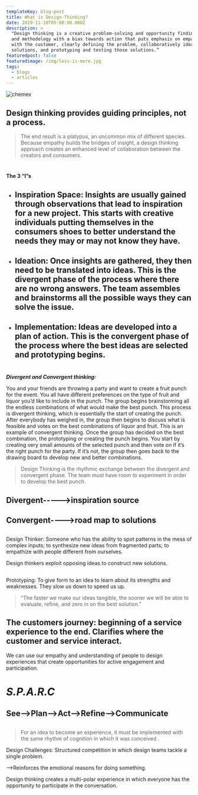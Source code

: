```yaml
---
templateKey: blog-post
title: What is Design-Thinking?
date: 2019-11-10T05:00:00.000Z
description: >
  "Design thinking is a creative problem-solving and opportunity finding mindset
  and methodology with a bias towards action that puts emphasis on empathizing
  with the customer, clearly defining the problem, collaboratively ideating
  solutions, and prototyping and testing those solutions.”
featuredpost: false
featuredimage: /img/less-is-more.jpg
tags:
  - blogs
  - articles
---
```

![chemex](/img/computers1.jpg)

## Design thinking provides guiding principles, not a process. 

> The end result is a platypus, an uncommon mix of different species. Because empathy builds the bridges of insight, a design thinking approach creates an enhanced level of collaboration between the creators and consumers. 

# **The 3 “I”s**

* ## Inspiration Space: Insights are usually gained through observations that lead to inspiration for a new project. This starts with creative individuals putting themselves in the consumers shoes to better understand the needs they may or may not know they have.
* ## Ideation: Once insights are gathered, they then need to be translated into ideas. This is the divergent phase of the process where there are no wrong answers. The team assembles and brainstorms all the possible ways they can solve the issue. 
* ## Implementation: Ideas are developed into a plan of action. This is the convergent phase of the process where the best ideas are selected and prototyping begins. 

# **_Divergent and Convergent thinking:_**

You and your friends are throwing a party and want to create a fruit punch for the event. You all have different preferences on the type of fruit and liquor you’d like to include in the punch. The group begins brainstorming all the endless combinations of what would make the best punch. This process is divergent thinking, which is essentially the start of creating the punch. After everybody has weighed in, the group then begins to discuss what is feasible and votes on the best combinations of liquor and fruit. This is an example of convergent thinking. Once the group has decided on the best combination, the prototyping or creating the punch begins. You start by creating very small amounts of the selected punch and then vote on if it’s the right punch for the party. If it’s not, the group then goes back to the drawing board to develop new and better combinations.  

> Design Thinking is the rhythmic exchange between the divergent and convergent phase. The team must have room to experiment in order to develop the best punch. 



## Divergent----->inspiration source

## Convergent---->road map to solutions

## Design Thinker: Someone who has the ability to spot patterns in the mess of complex inputs; to synthesize new ideas from fragmented parts; to empathize with people different from ourselves. 

> Design thinkers exploit opposing ideas to construct new solutions. 

## Prototyping: To give form to an idea to learn about its strengths and weaknesses. They slow us down to speed us up. 

> “The faster we make our ideas tangible, the sooner we will be able to evaluate, refine, and zero in on the best solution.”



## The customers journey: beginning of a service experience to the end. Clarifies where the customer and service interact. 

> We can use our empathy and understanding of people to design experiences that create opportunities for active engagement and participation.



# **_S.P.A.R.C_**

## See-->Plan-->Act-->Refine-->Communicate

## 

> For an idea to become an experience, it must be implemented with the same rhythm of cognition in which it was conceived.

Design Challenges: Structured competition in which design teams tackle a single problem. 

\-->Reinforces the emotional reasons for doing something.

Design thinking creates a multi-polar experience in which everyone has the opportunity to participate in the conversation.
